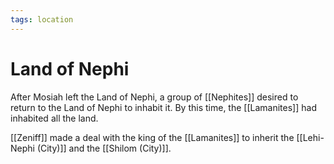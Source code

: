 ```yaml
---
tags: location
---
```


# Land of Nephi

After Mosiah left the Land of Nephi, a group of [[Nephites]] desired to return to the Land of Nephi to inhabit it.  By this time, the [[Lamanites]] had inhabited all the land. 

[[Zeniff]] made a deal with the king of the [[Lamanites]] to inherit the [[Lehi- Nephi (City)]] and the [[Shilom (City)]].
